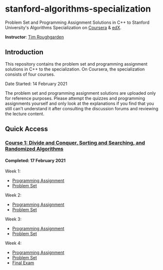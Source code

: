 # stanford-algorithms-specialization
Problem Set and Programming Assignment Solutions in C++ to Stanford University's Algorithms Specialization on [Coursera](https://www.coursera.org/specializations/algorithms) &amp; [edX](https://www.edx.org/course/algorithms-design-and-analysis).

**Instructor**: [Tim Roughgarden](https://www.coursera.org/instructor/~768)

## Introduction
This repository contains the problem set and programming assignment solutions in C++ to the specialization. On Coursera, the specialization consists of four courses.

Date Started: 14 February 2021

The problem set and programming assignment solutions are uploaded only for reference purposes. Please attempt the quizzes and programming assignments yourself and only look at the explanations if you find that you still can't understand it after consulting the discussion forums and reviewing the lecture content.

## Quick Access
### [Course 1: Divide and Conquer, Sorting and Searching, and Randomized Algorithms](https://github.com/liuhh02/stanford-algorithms-specialization/tree/main/Course%201)
#### Completed: 17 February 2021
Week 1:
* [Programming Assignment](https://github.com/liuhh02/stanford-algorithms-specialization/blob/main/Course%201/Week%201/assignment1.cpp)
* [Problem Set](https://github.com/liuhh02/stanford-algorithms-specialization/blob/main/Course%201/Week%201/Problem%20Set%201.png)

Week 2:
* [Programming Assignment](https://github.com/liuhh02/stanford-algorithms-specialization/blob/main/Course%201/Week%202/assignment2.cpp)
* [Problem Set](https://github.com/liuhh02/stanford-algorithms-specialization/blob/main/Course%201/Week%202/Problem%20Set%202.png)

Week 3:
* [Programming Assignment](https://github.com/liuhh02/stanford-algorithms-specialization/blob/main/Course%201/Week%203/assignment3.cpp)
* [Problem Set](https://github.com/liuhh02/stanford-algorithms-specialization/blob/main/Course%201/Week%203/Problem%20Set%203.png)

Week 4:
* [Programming Assignment](https://github.com/liuhh02/stanford-algorithms-specialization/blob/main/Course%201/Week%204/assignment4.cpp)
* [Problem Set](https://github.com/liuhh02/stanford-algorithms-specialization/blob/main/Course%201/Week%204/Problem%20Set%204.png)
* [Final Exam](https://github.com/liuhh02/stanford-algorithms-specialization/blob/main/Course%201/Week%204/Final%20Exam.png)
